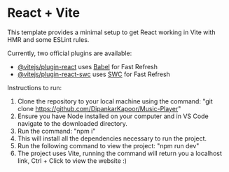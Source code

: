 # React + Vite

This template provides a minimal setup to get React working in Vite with HMR and some ESLint rules.

Currently, two official plugins are available:

- [@vitejs/plugin-react](https://github.com/vitejs/vite-plugin-react/blob/main/packages/plugin-react/README.md) uses [Babel](https://babeljs.io/) for Fast Refresh
- [@vitejs/plugin-react-swc](https://github.com/vitejs/vite-plugin-react-swc) uses [SWC](https://swc.rs/) for Fast Refresh

Instructions to run:
1. Clone the repository to your local machine using the command: "git clone https://github.com/DipankarKapoor/Music-Player"
2. Ensure you have Node installed on your computer and in VS Code navigate to the downloaded directory.
3. Run the command: "npm i"
4. This will install all the dependencies necessary to run the project.
5. Run the following command to view the project: "npm run dev"
6. The project uses Vite, running the command will return you a localhost link, Ctrl + Click to view the website :)

